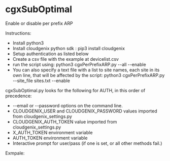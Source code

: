 # cgxSubOptimal
Enable or disable per prefix ARP

Instructions:

* Install python3
* Install cloudgenix python sdk : pip3 install cloudgenix
* Setup authentication as listed below
* Create a csv file with the example at devicelist.csv
* run the script using: python3 cgxPerPrefixARP.py --all --enable
* You can also specify a text file with a list to site names, each site in its own line, that will be affected by the script: python3 cgxPerPrefixARP.py --site_file sites.txt --enable

cgxSubOptimal.py looks for the following for AUTH, in this order of precedence:

* --email or --password options on the command line.
* CLOUDGENIX_USER and CLOUDGENIX_PASSWORD values imported from cloudgenix_settings.py
* CLOUDGENIX_AUTH_TOKEN value imported from cloudgenix_settings.py
* X_AUTH_TOKEN environment variable
* AUTH_TOKEN environment variable
* Interactive prompt for user/pass (if one is set, or all other methods fail.)

Exmpale:
```
```
